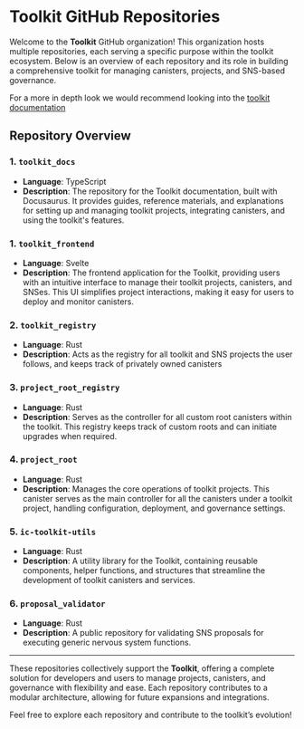 # Toolkit GitHub Repositories

Welcome to the **Toolkit** GitHub organization! This organization hosts multiple repositories, each serving a specific purpose within the toolkit ecosystem. Below is an overview of each repository and its role in building a comprehensive toolkit for managing canisters, projects, and SNS-based governance.

For a more in depth look we would recommend looking into the [toolkit documentation](https://docs.ic-toolkit.app)

## Repository Overview

### 1. `toolkit_docs`
- **Language**: TypeScript
- **Description**: The repository for the Toolkit documentation, built with Docusaurus. It provides guides, reference materials, and explanations for setting up and managing toolkit projects, integrating canisters, and using the toolkit's features.

### 1. `toolkit_frontend`
- **Language**: Svelte
- **Description**: The frontend application for the Toolkit, providing users with an intuitive interface to manage their toolkit projects, canisters, and SNSes. This UI simplifies project interactions, making it easy for users to deploy and monitor canisters.

### 2. `toolkit_registry`
- **Language**: Rust
- **Description**: Acts as the registry for all toolkit and SNS projects the user follows, and keeps track of privately owned canisters

### 3. `project_root_registry`
- **Language**: Rust
- **Description**: Serves as the controller for all custom root canisters within the toolkit. This registry keeps track of custom roots and can initiate upgrades when required.

### 4. `project_root`
- **Language**: Rust
- **Description**: Manages the core operations of toolkit projects. This canister serves as the main controller for all the canisters under a toolkit project, handling configuration, deployment, and governance settings.

### 5. `ic-toolkit-utils`
- **Language**: Rust
- **Description**: A utility library for the Toolkit, containing reusable components, helper functions, and structures that streamline the development of toolkit canisters and services.

### 6. `proposal_validator`
- **Language**: Rust
- **Description**: A public repository for validating SNS proposals for executing generic nervous system functions.

---

These repositories collectively support the **Toolkit**, offering a complete solution for developers and users to manage projects, canisters, and governance with flexibility and ease. Each repository contributes to a modular architecture, allowing for future expansions and integrations. 

Feel free to explore each repository and contribute to the toolkit’s evolution!
